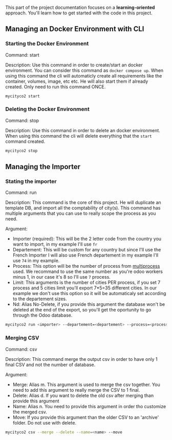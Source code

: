 This part of the project documentation focuses on a
**learning-oriented** approach. You'll learn how to
get started with the code in this project.

## Managing an Docker Environment with CLI
### Starting the Docker Environment
Command: start

Description: Use this command in order to create/start an docker environment. You can consider this command as `docker compose up`. When using this command the cli will automaticly create all requirements like the container, volumes, image, etc etc. He will also start them if already created. Only need to run this command ONCE.

```bash
mycityco2 start
```

### Deleting the Docker Environment
Command: stop

Description: Use this command in order to delete an docker environment. When using this command the cli will delete everything that the `start` command created.

```bash
mycityco2 stop
```

## Managing the Importer
### Stating the importer
Command: run

Description: This command is the core of this project. He will duplicate an template DB, and import all the comptability of city(s). This command has multiple arguments that you can use to really scope the process as you need.

Argument:

* Importer (required): This will be the 2 letter code from the country you want to import, in my example I'll use `fr`
* Departement: This will be custom for any country but since I'll use the French Importer I will also use French departement in my example I'll use `74` in my example.
* Process: This option will be the number of process from [multiprocess](https://docs.python.org/3/library/multiprocessing.html) used. We recommand to use the same number as you're odoo workers minus 1, in our case it's 8 so I'll use `7` process.
* Limit: This arguments is the number of cities PER process, if you set 7 process and 5 cities limit you'll export 7*5=35 different cities. In our example we don't use this option so it will be automaticaly set according to the departement sizes.
* Nd: Alias No-Delete, if you provide this argument the database won't be deleted at the end of the export, so you'll get the oportunity to go through the Odoo database.

```bash
mycityco2 run <importer> --departement=<departement> --process=<process> --limit=<limit> -nd
```

### Merging CSV
Command: csv

Description: This command merge the output csv in order to have only 1 final CSV and not the number of database.

Argument:

* Merge: Alias m. This argument is used to merge the csv together. You need to add this argument to really merge the CSV to 1 final.
* Delete: Alias d. If you want to delete the old csv after merging than provide this argument
* Name: Alias n. You need to provide this argument in order tho customize the merged csv.
* Move: If you provide this argument than the older CSV to an 'archive' folder. Do not use with delete.

```bash
mycityco2 csv --merge --delete --name=<name> --move
```